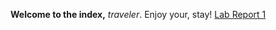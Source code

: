 **Welcome to the index,** *traveler*. Enjoy your, stay!
[Lab Report 1](https://github.com/ChaseSGithub/cse15l-lab-reports/blob/main/lab%20report%201%20week%200.md)

